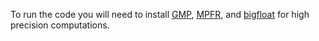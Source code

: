 To run the code you will need to install [GMP](https://gmplib.org/), [MPFR](http://www.mpfr.org/mpfr-current/mpfr.html),
and [bigfloat](http://pythonhosted.org/bigfloat/#installation) for high precision computations. 